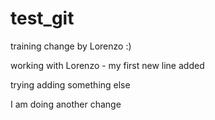 # test_git
training
change by Lorenzo :)

working with Lorenzo - my first new line added

trying adding something else

I am doing another change